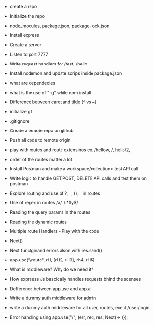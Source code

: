 - create a repo
- Initialize the repo
- node_modules, package.json, package-lock.json
- Install express
- Create a server
- Listen to port 7777
- Write request handlers for /test, /hello
- Install nodemon and update scrips inside package.json
- what are dependecies
- what is the use of "-g" while npm install
- Difference between caret and tilde (^ vs ~)

- initialize git
- .gitignore
- Create a remote repo on github
- Push all code to remote origin
- play with routes and route extensinos ex. /hellow, /, hello/2,
- order of the routes matter a lot
- Install Postman and make a workspace/collection> test API call
- Write logic to handle GET,POST, DELETE API calls and test them on postman
- Explore routing and use of ?, _,,(), _ in routes
- Use of regex in routes /a/, /.\*fly$/
- Reading the query params in the routes
- Reading the dynamic routes

- Multiple route Handlers - Play with the code
- Next()
- Next functginand errors alson with res.send()
- app.use("/route", rH, [rH2, rH3], rh4, rH5)
- What is middleware? Why do we need it?
- How expreess Js bascically handles requests bhind the scenses
- Defference between app.use and app.all
- Write a dummy auth middleware for admin
- write a dummy auth middleware for all user, routes, exept /user/login
- Error handling using app.use("/", (err, req, res, Next)=> {});
